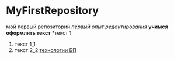# MyFirstRepository
мой первый репозиторий
*первый опыт редактирования*
**учимся оформлять текст**
*текст 1
1. текст 1_1
2. текст 2_2
[технологии БП](https://sovman.ru/article/5508/)

